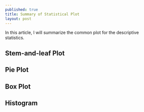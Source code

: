 ```yaml
---
published: true
title: Summary of Statistical Plot
layout: post
---
```

In this article, I will summarize the common plot for the descriptive statistics.

## Stem-and-leaf Plot

## Pie Plot

## Box Plot

## Histogram
